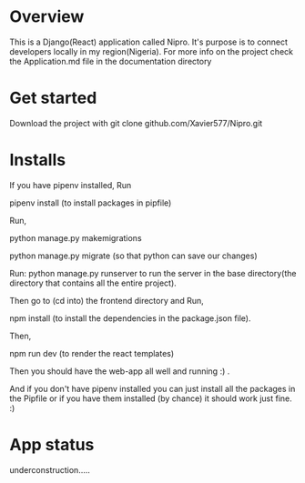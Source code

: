# Overview

This is a Django(React) application called Nipro. It's purpose is to connect developers
locally in my region(Nigeria). For more info on the project check the Application.md file in the documentation
directory

# Get started

Download the project with git clone github.com/Xavier577/Nipro.git

# Installs

If you have pipenv installed, Run 

pipenv install (to install packages in pipfile)

Run,

python manage.py makemigrations

python manage.py migrate (so that python can save our changes)

Run: python manage.py runserver to run the server in the base directory(the directory that contains all the entire project).

Then go to (cd into) the frontend directory and Run,

npm install (to install the dependencies in the package.json file).

Then,

npm run dev (to render the react templates)

Then you should have the web-app all well and running :) .

And if you don't have pipenv installed you can just install all the packages in the Pipfile
or if you have them installed (by chance)  it should work just fine. :)

# App status

underconstruction.....
